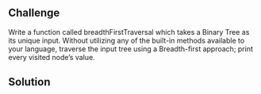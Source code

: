 ## Challenge 

Write a function called breadthFirstTraversal which takes a Binary Tree as its unique input. Without utilizing any of the built-in methods available to your language, traverse the input tree using a Breadth-first approach; print every visited node’s value.

## Solution

